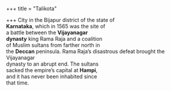 +++
title = "Talikota"

+++
City in the Bijapur district of the state of  
**Karnataka**, which in 1565 was the site of  
a battle between the **Vijayanagar**  
**dynasty** king Rama Raja and a coalition  
of Muslim sultans from farther north in  
the **Deccan** peninsula. Rama Raja’s disastrous defeat brought the Vijayanagar  
dynasty to an abrupt end. The sultans  
sacked the empire’s capital at **Hampi**,  
and it has never been inhabited since  
that time.